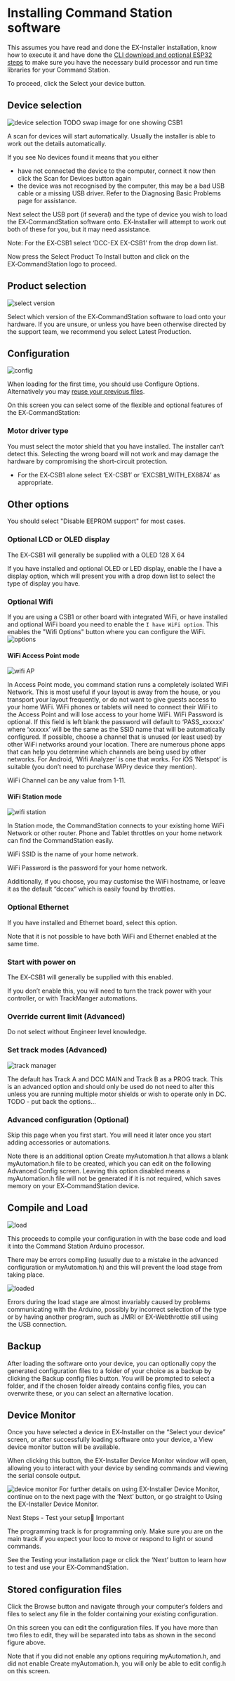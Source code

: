 # Installing Command Station software

This assumes you have read and done the EX-Installer installation, know how to execute it and have done the [CLI download and optional ESP32 steps](first-run.md) to make sure you have the necessary build processor and run time libraries for your Command Station.

To proceed, click the Select your device button.

## Device selection

![device selection](/_static/images/ex-installer/select-device.png)
TODO swap image for one showing CSB1

A scan for devices will start automatically. Usually the installer is able to work out the details automatically.

If you see No devices found it means that you either

- have not connected the device to the computer, connect it now then click the Scan for Devices button again
- the device was not recognised by the computer, this may be a bad USB cable or a missing USB driver. Refer to the Diagnosing Basic Problems page for assistance.

Next select the USB port (if several) and the type of device you wish to load the EX‑CommandStation software onto. EX‑Installer will attempt to work out both of these for you, but it may need assistance.

Note: For the EX‑CSB1 select ‘DCC-EX EX-CSB1’ from the drop down list.

Now press the Select Product To Install button and click on the EX‑CommandStation logo to proceed.

## Product selection

![select version](/_static/images/ex-installer/select-version.png)

Select which version of the EX‑CommandStation software to load onto your hardware. If you are unsure, or unless you have been otherwise directed by the support team, we recommend you select Latest Production.

## Configuration

![config](/_static/images/ex-installer/config.png)

When loading for the first time, you should use Configure Options. Alternatively you may [reuse your previous files](#stored-configuration-files).

On this screen you can select some of the flexible and optional features of the EX‑CommandStation:

### Motor driver type

You must select the motor shield that you have installed. The installer can’t detect this. Selecting the wrong board will not work and may damage the hardware by compromising the short-circuit protection.

- For the EX‑CSB1 alone select ‘EX-CSB1’ or ‘EXCSB1_WITH_EX8874’ as appropriate.

## Other options

You should select "Disable EEPROM support" for most cases. 

### Optional LCD or OLED display

The EX‑CSB1 will generally be supplied with a OLED 128 X 64

If you have installed and optional OLED or LED display, enable the I have a display option, which will present you with a drop down list to select the type of display you have.

### Optional Wifi

If you are using a CSB1 or other board with integrated WiFi, or have installed and optional WiFi board you need to enable the `I have WiFi option`.
This enables the "Wifi Options" button where you can configure the WiFi.
![options](/_static/images/ex-installer/config-extra.png)

#### WiFi Access Point mode

![wifi AP](/_static/images/ex-installer/wifi-ap.png)

In Access Point mode, you command station runs a completely isolated WiFi Network. This is most useful if your layout is away from the house, or you transport your layout frequently, or do not want to give guests access to your home WiFi. WiFi phones or tablets will need to connect their WiFi to the Access Point and will lose access to your home WiFi. 
WiFi Password is optional.
If this field is left blank the password will default to ‘PASS_xxxxxx’ where ‘xxxxxx’ will be the same as the SSID name that will be automatically configured.
If possible, choose a channel that is unused (or least used) by other WiFi networks around your location.
There are numerous phone apps that can help you determine which channels are being used by other networks. For Android, ‘Wifi Analyzer’ is one that works. For iOS ‘Netspot’ is suitable (you don’t need to purchase WiPry device they mention).

WiFi Channel can be any value from 1-11.

#### WiFi Station mode

![wifi station](/_static/images/ex-installer/wifi-station.png)

In Station mode, the CommandStation connects to your existing home WiFi Network or other router.
Phone and Tablet throttles on your home network can find the CommandStation easily.

WiFi SSID is the name of your home network.

WiFi Password is the password for your home network.

Additionally, if you choose, you may customise the WiFi hostname, or leave it as the default “dccex” which is easily found by throttles. 

### Optional Ethernet

If you have installed and Ethernet board, select this option.

Note that it is not possible to have both WiFi and Ethernet enabled at the same time.

### Start with power on

The EX‑CSB1 will generally be supplied with this enabled.

If you don’t enable this, you will need to turn the track power with your controller, or with TrackManger automations.

### Override current limit (Advanced)

Do not select without Engineer level knowledge.

### Set track modes (Advanced)

![track manager](/_static/images/ex-installer/track-manager.png)

The default has Track A and DCC MAIN  and Track B as a PROG track.
This is an advanced option and should only be used do not need to alter this unless you are running multiple motor shields or wish to operate only in DC.
TODO - put back the options...

### Advanced configuration (Optional)

Skip this page when you first start. You will need it later once you start adding accessories or automations.  

Note there is an additional option Create myAutomation.h that allows a blank myAutomation.h file to be created, which you can edit on the following Advanced Config screen. Leaving this option disabled means a myAutomation.h file will not be generated if it is not required, which saves memory on your EX‑CommandStation device.

## Compile and Load

![load](/_static/images/ex-installer/load.png)

This proceeds to compile your configuration in with the base code and load it into the Command Station Arduino processor.

There may be errors compiling (usually due to a mistake in the advanced configuration or myAutomation.h) and this will prevent the load stage from taking place.

![loaded](/_static/images/ex-installer/loaded.png)

Errors during the load stage are almost invariably caused by problems communicating with the Arduino, possibly by incorrect selection of the type or by having another program, such as JMRI or EX-Webthrottle still using the USB connection.

## Backup

After loading the software onto your device, you can optionally copy the generated configuration files to a folder of your choice as a backup by clicking the Backup config files button.
You will be prompted to select a folder, and if the chosen folder already contains config files, you can overwrite these, or you can select an alternative location.

## Device Monitor

Once you have selected a device in EX‑Installer on the “Select your device” screen, or after successfully loading software onto your device, a View device monitor button will be available.

When clicking this button, the EX-Installer Device Monitor window will open, allowing you to interact with your device by sending commands and viewing the serial console output.

![device monitor](/_static/images/ex-installer/device-monitor.png)
For further details on using EX-Installer Device Monitor, continue on to the next page with the ‘Next’ button, or go straight to Using the EX-Installer Device Monitor.

Next Steps - Test your setup
Important

The programming track is for programming only. Make sure you are on the main track if you expect your loco to move or respond to light or sound commands.

See the Testing your installation page or click the ‘Next’ button to learn how to test and use your EX‑CommandStation.

## Stored configuration files

Click the Browse button and navigate through your computer’s folders and files to select any file in the folder containing your existing configuration.

On this screen you can edit the configuration files. If you have more than two files to edit, they will be separated into tabs as shown in the second figure above.

Note that if you did not enable any options requiring myAutomation.h, and did not enable Create myAutomation.h, you will only be able to edit config.h on this screen.
